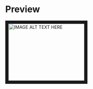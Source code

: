 
<h1>Preview</h1>
<a href="http://www.youtube.com/watch?feature=player_embedded&v=tbXAqFw61J8
" target="_blank"><img src="http://img.youtube.com/vi/tbXAqFw61J8/0.jpg" 
alt="IMAGE ALT TEXT HERE" width="240" height="180" border="10" /></a>
